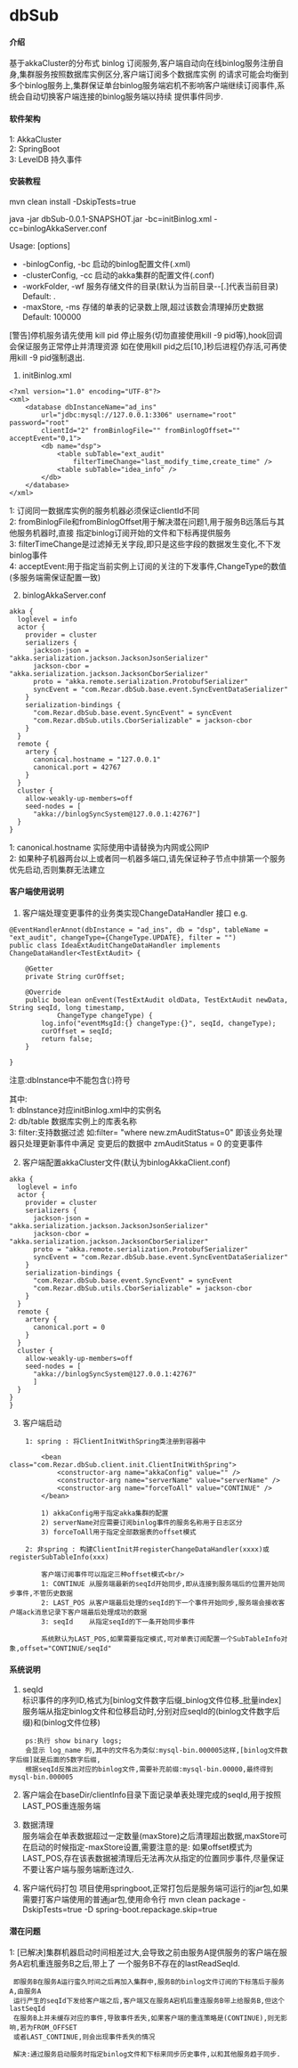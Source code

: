 # dbSub

#### 介绍
基于akkaCluster的分布式 binlog 订阅服务,客户端自动向在线binlog服务注册自身,集群服务按照数据库实例区分,客户端订阅多个数据库实例
的请求可能会均衡到多个binlog服务上,集群保证单台binlog服务端宕机不影响客户端继续订阅事件,系统会自动切换客户端连接的binlog服务端以持续
提供事件同步.


#### 软件架构
1: AkkaCluster<br/>
2: SpringBoot<br/>
3: LevelDB 持久事件<br/>


#### 安装教程

mvn clean install -DskipTests=true

java -jar dbSub-0.0.1-SNAPSHOT.jar -bc=initBinlog.xml -cc=binlogAkkaServer.conf

Usage:  [options]
 

  * -binlogConfig, -bc
      启动的binlog配置文件(.xml)
  * -clusterConfig, -cc
      启动的akka集群的配置文件(.conf)
  *  -workFolder, -wf
      服务存储文件的目录(默认为当前目录--[.]代表当前目录)
      Default: .
  *  -maxStore, -ms
      存储的单表的记录数上限,超过该数会清理掉历史数据
      Default: 100000
      
[警告]停机服务请先使用 kill pid 停止服务(切勿直接使用kill -9 pid等),hook回调会保证服务正常停止并清理资源
	如在使用kill pid之后[10,]秒后进程仍存活,可再使用kill -9 pid强制退出.

1) initBinlog.xml

```
<?xml version="1.0" encoding="UTF-8"?>
<xml>
 	<database dbInstanceName="ad_ins"
 		url="jdbc:mysql://127.0.0.1:3306" username="root" password="root"
 		clientId="2" fromBinlogFile="" fromBinlogOffset="" acceptEvent="0,1">
 		<db name="dsp">
 			<table subTable="ext_audit"
 				filterTimeChange="last_modify_time,create_time" />
 			<table subTable="idea_info" />
 		</db>
 	</database>
</xml>
```
1: 订阅同一数据库实例的服务机器必须保证clientId不同 <br/>
2: fromBinlogFile和fromBinlogOffset用于解决潜在问题1,用于服务B远落后与其他服务机器时,直接
   指定binlog订阅开始的文件和下标再提供服务<br/>
3: filterTimeChange是过滤掉无关字段,即只是这些字段的数据发生变化,不下发binlog事件<br/>
4: acceptEvent:用于指定当前实例上订阅的关注的下发事件,ChangeType的数值(多服务端需保证配置一致)<br/>

2) binlogAkkaServer.conf

```
akka {
  loglevel = info
  actor {
    provider = cluster
    serializers {
      jackson-json = "akka.serialization.jackson.JacksonJsonSerializer"
      jackson-cbor = "akka.serialization.jackson.JacksonCborSerializer"
      proto = "akka.remote.serialization.ProtobufSerializer"
      syncEvent = "com.Rezar.dbSub.base.event.SyncEventDataSerializer"
    }
    serialization-bindings {
      "com.Rezar.dbSub.base.event.SyncEvent" = syncEvent
      "com.Rezar.dbSub.utils.CborSerializable" = jackson-cbor
    }
  }
  remote {
    artery {
      canonical.hostname = "127.0.0.1"
      canonical.port = 42767
    }
  }
  cluster {
    allow-weakly-up-members=off
    seed-nodes = [
      "akka://binlogSyncSystem@127.0.0.1:42767"]
  }
}
```

1: canonical.hostname 实际使用中请替换为内网或公网IP<br/>
2: 如果种子机器两台以上或者同一机器多端口,请先保证种子节点中排第一个服务优先启动,否则集群无法建立<br/>


#### 客户端使用说明

1) 客户端处理变更事件的业务类实现ChangeDataHandler<T> 接口
    e.g. 
```
@EventHandlerAnnot(dbInstance = "ad_ins", db = "dsp", tableName = "ext_audit", changeType={ChangeType.UPDATE}, filter = "")
public class IdeaExtAuditChangeDataHandler implements ChangeDataHandler<TestExtAudit> {

	@Getter
	private String curOffset;

	@Override
	public boolean onEvent(TestExtAudit oldData, TestExtAudit newData, String seqId, long timestamp,
			ChangeType changeType) {
		log.info("eventMsgId:{} changeType:{}", seqId, changeType);
		curOffset = seqId;
		return false;
	}

}
```
注意:dbInstance中不能包含(:)符号


其中:<br/>
1: dbInstance对应initBinlog.xml中的实例名<br/>
2: db/table 数据库实例上的库表名称<br/>
3: filter:支持数据过滤 如:filter= "where new.zmAuditStatus=0"
        即该业务处理器只处理更新事件中满足 变更后的数据中 zmAuditStatus = 0 的变更事件<br/>

2) 客户端配置akkaCluster文件(默认为binlogAkkaClient.conf)

```
akka {
  loglevel = info
  actor {
    provider = cluster
    serializers {
      jackson-json = "akka.serialization.jackson.JacksonJsonSerializer"
      jackson-cbor = "akka.serialization.jackson.JacksonCborSerializer"
      proto = "akka.remote.serialization.ProtobufSerializer"
      syncEvent = "com.Rezar.dbSub.base.event.SyncEventDataSerializer"
    }
    serialization-bindings {
      "com.Rezar.dbSub.base.event.SyncEvent" = syncEvent
      "com.Rezar.dbSub.utils.CborSerializable" = jackson-cbor
    }
  }
  remote {
    artery {
      canonical.port = 0
    }
  }
  cluster {
    allow-weakly-up-members=off
    seed-nodes = [
      "akka://binlogSyncSystem@127.0.0.1:42767"
      ]
  }
}
}

```

3) 客户端启动<br/>
    
```
	1: spring : 将ClientInitWithSpring类注册到容器中
    	
    	<bean class="com.Rezar.dbSub.client.init.ClientInitWithSpring">
			<constructor-arg name="akkaConfig" value="" />
			<constructor-arg name="serverName" value="serverName" />
			<constructor-arg name="forceToAll" value="CONTINUE" />
		</bean>
		
		1) akkaConfig用于指定akka集群的配置
		2) serverName对应需要订阅binlog事件的服务名称用于日志区分
		3) forceToAll用于指定全部数据表的offset模式
```

```
    2: 非spring : 构建ClientInit并registerChangeDataHandler(xxxx)或registerSubTableInfo(xxx)
    
	    客户端订阅事件可以指定三种offset模式<br/>
	    1: CONTINUE 从服务端最新的seqId开始同步,即从连接到服务端后的位置开始同步事件,不管历史数据
	    2: LAST_POS 从客户端最后处理的seqId的下一个事件开始同步,服务端会接收客户端ack消息记录下客户端最后处理成功的数据
	    3: seqId 	从指定seqId的下一条开始同步事件
	    
	    系统默认为LAST_POS,如果需要指定模式,可对单表订阅配置一个SubTableInfo对象,offset="CONTINUE/seqId"
``` 
#### 系统说明
 
1) seqId<br/>
	标识事件的序列ID,格式为[binlog文件数字后缀_binlog文件位移_批量index]<br/>
	服务端从指定binlog文件和位移启动时,分别对应seqId的(binlog文件数字后缀)和(binlog文件位移)<br/>
```
	ps:执行 show binary logs;
	会显示 log_name 列,其中的文件名为类似:mysql-bin.000005这样,[binlog文件数字后缀]就是后面的5数字后缀,
	根据seqId反推出对应的binlog文件,需要补充前缀:mysql-bin.00000,最终得到 mysql-bin.000005 
```	
2) 客户端会在baseDir/clientInfo目录下面记录单表处理完成的seqId,用于按照LAST_POS重连服务端


3) 数据清理<br/>
	服务端会在单表数据超过一定数量(maxStore)之后清理超出数据,maxStore可在启动的时候指定-maxStore设置,需要注意的是:
	如果offset模式为LAST_POS,存在该表数据被清理后无法再次从指定的位置同步事件,尽量保证不要让客户端与服务端断连过久.
	
4) 客户端代码打包
	项目使用springboot,正常打包后是服务端可运行的jar包,如果需要打客户端使用的普通jar包,使用命令行
	mvn clean package -DskipTests=true -D spring-boot.repackage.skip=true
	
  
 #### 潜在问题
  
  1: [已解决]集群机器启动时间相差过大,会导致之前由服务A提供服务的客户端在服务A宕机重连服务B之后,带上了
  	 一个服务B不存在的lastReadSeqId.
  	 
  	 即服务B在服务A运行蛮久时间之后再加入集群中,服务B的binlog文件订阅的下标落后于服务A,由服务A
  	 运行产生的seqId下发给客户端之后,客户端又在服务A宕机后重连服务B带上给服务B,但这个lastSeqId
  	 在服务B上并未缓存对应的事件,导致事件丢失,如果客户端的重连策略是(CONTINUE),则无影响,若为FROM_OFFSET
  	 或者LAST_CONTINUE,则会出现事件丢失的情况
  	 
  	 解决:通过服务启动服务时指定binlog文件和下标来同步历史事件,以和其他服务趋于同步.

